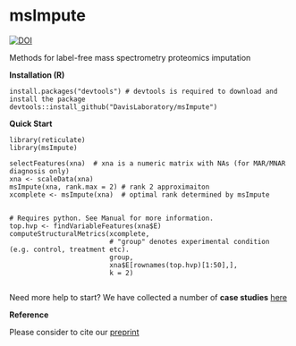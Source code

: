 # msImpute
<!-- badges: start -->
[![DOI](https://zenodo.org/badge/239129382.svg)](https://zenodo.org/badge/latestdoi/239129382)
<!-- badges: end -->

Methods for label-free mass spectrometry proteomics imputation

**Installation (R)**

```
install.packages("devtools") # devtools is required to download and install the package
devtools::install_github("DavisLaboratory/msImpute")
```

**Quick Start**

```
library(reticulate)
library(msImpute)

selectFeatures(xna)  # xna is a numeric matrix with NAs (for MAR/MNAR diagnosis only)
xna <- scaleData(xna) 
msImpute(xna, rank.max = 2) # rank 2 approximaiton
xcomplete <- msImpute(xna)  # optimal rank determined by msImpute


# Requires python. See Manual for more information.
top.hvp <- findVariableFeatures(xna$E)
computeStructuralMetrics(xcomplete, 
                         # "group" denotes experimental condition (e.g. control, treatment etc).
                         group, 
                         xna$E[rownames(top.hvp)[1:50],], 
                         k = 2) 


```

Need more help to start? We have collected a number of **case studies** [here](https://github.com/soroorh/proteomicscasestudies/blob/master/msImputeUsersGuide.pdf)


**Reference**

Please consider to cite our [preprint](https://www.biorxiv.org/content/10.1101/2020.08.12.248963v1)

